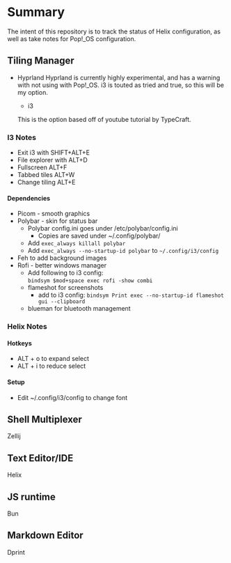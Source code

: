 # Summary

The intent of this repository is to track the status of Helix configuration, as well as take notes for Pop!_OS configuration.

## Tiling Manager

- Hyprland
  Hyprland is currently highly experimental, and has a warning with not using with Pop!_OS. i3 is touted as tried and true, so this will be my option.

  - i3

  This is the option based off of youtube tutorial by TypeCraft.

### I3 Notes

- Exit i3 with SHIFT+ALT+E
- File explorer with ALT+D
- Fullscreen ALT+F
- Tabbed tiles ALT+W
- Change tiling ALT+E

#### Dependencies

- Picom - smooth graphics
- Polybar - skin for status bar
  - Polybar config.ini goes under /etc/polybar/config.ini
    - Copies are saved under ~/.config/polybar/
  - Add `exec_always killall polybar`
  - Add `exec_always --no-startup-id polybar` to `~/.config/i3/config`
- Feh to add background images
- Rofi - better windows manager
  - Add following to i3 config:\
    `bindsym $mod+space exec rofi -show combi`
  - flameshot for screenshots
    - add to i3 config: `bindsym Print exec --no-startup-id flameshot gui --clipboard`
  - blueman for bluetooth management

### Helix Notes

#### Hotkeys

- ALT + o to expand select
- ALT + i to reduce select

#### Setup

- Edit ~/.config/i3/config to change font

## Shell Multiplexer

Zellij

## Text Editor/IDE

Helix

## JS runtime

Bun

## Markdown Editor

Dprint
